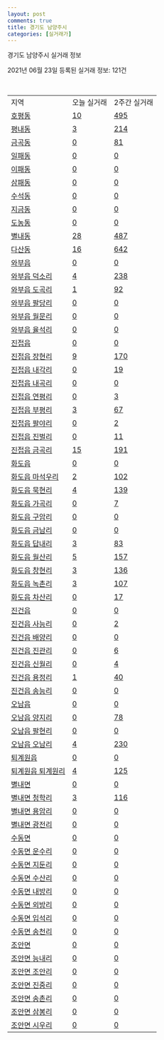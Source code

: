 ```yaml
---
layout: post
comments: true
title: 경기도 남양주시
categories: [실거래가]
---
```


경기도 남양주시 실거래 정보

2021년 06월 23일 등록된 실거래 정보: 121건

<script type="text/javascript">
  google.charts.load('current', {'packages':['corechart']});
  google.charts.setOnLoadCallback(drawChart);

  function drawChart() {
    var data = google.visualization.arrayToDataTable([['거래일', '매매', '전월세', '전매'], ['2021-02', 3, 55, 0], ['2021-03', 12, 282, 1], ['2021-04', 406, 678, 15], ['2021-05', 673, 1020, 35], ['2021-06', 169, 701, 11]]);

    var options = {
      title: '최근 유형별 거래량 추이',
      legend: { position: 'bottom' }
    };

    var chart = new google.visualization.LineChart(document.getElementById('columnchart_material'));
    chart.draw(data, (options));
  }
</script>

<div id="columnchart_material" style="width: 450px; margin-left: -35px"></div>
<br>
<table class="sortable">
  <tr>
    <td>지역</td>
    <td>오늘 실거래</td>
    <td>2주간 실거래</td>
  </tr>

  
  <tr class="item">
    <td><a href="4136010100.html">호평동</a></td>
    <td><a href="4136010100.html">10</a></td>
    <td><a href="4136010100.html">495</a></td>
  </tr>
    

  <tr class="item">
    <td><a href="4136010200.html">평내동</a></td>
    <td><a href="4136010200.html">3</a></td>
    <td><a href="4136010200.html">214</a></td>
  </tr>
    

  <tr class="item">
    <td><a href="4136010300.html">금곡동</a></td>
    <td><a href="4136010300.html">0</a></td>
    <td><a href="4136010300.html">81</a></td>
  </tr>
    

  <tr class="item">
    <td><a href="4136010400.html">일패동</a></td>
    <td><a href="4136010400.html">0</a></td>
    <td><a href="4136010400.html">0</a></td>
  </tr>
    

  <tr class="item">
    <td><a href="4136010500.html">이패동</a></td>
    <td><a href="4136010500.html">0</a></td>
    <td><a href="4136010500.html">0</a></td>
  </tr>
    

  <tr class="item">
    <td><a href="4136010600.html">삼패동</a></td>
    <td><a href="4136010600.html">0</a></td>
    <td><a href="4136010600.html">0</a></td>
  </tr>
    

  <tr class="item">
    <td><a href="4136010800.html">수석동</a></td>
    <td><a href="4136010800.html">0</a></td>
    <td><a href="4136010800.html">0</a></td>
  </tr>
    

  <tr class="item">
    <td><a href="4136010900.html">지금동</a></td>
    <td><a href="4136010900.html">0</a></td>
    <td><a href="4136010900.html">0</a></td>
  </tr>
    

  <tr class="item">
    <td><a href="4136011000.html">도농동</a></td>
    <td><a href="4136011000.html">0</a></td>
    <td><a href="4136011000.html">0</a></td>
  </tr>
    

  <tr class="item">
    <td><a href="4136011100.html">별내동</a></td>
    <td><a href="4136011100.html">28</a></td>
    <td><a href="4136011100.html">487</a></td>
  </tr>
    

  <tr class="item">
    <td><a href="4136011200.html">다산동</a></td>
    <td><a href="4136011200.html">16</a></td>
    <td><a href="4136011200.html">642</a></td>
  </tr>
    

  <tr class="item">
    <td><a href="4136025000.html">와부읍</a></td>
    <td><a href="4136025000.html">0</a></td>
    <td><a href="4136025000.html">0</a></td>
  </tr>
    

  <tr class="item">
    <td><a href="4136025021.html">와부읍 덕소리</a></td>
    <td><a href="4136025021.html">4</a></td>
    <td><a href="4136025021.html">238</a></td>
  </tr>
    

  <tr class="item">
    <td><a href="4136025022.html">와부읍 도곡리</a></td>
    <td><a href="4136025022.html">1</a></td>
    <td><a href="4136025022.html">92</a></td>
  </tr>
    

  <tr class="item">
    <td><a href="4136025023.html">와부읍 팔당리</a></td>
    <td><a href="4136025023.html">0</a></td>
    <td><a href="4136025023.html">0</a></td>
  </tr>
    

  <tr class="item">
    <td><a href="4136025024.html">와부읍 월문리</a></td>
    <td><a href="4136025024.html">0</a></td>
    <td><a href="4136025024.html">0</a></td>
  </tr>
    

  <tr class="item">
    <td><a href="4136025025.html">와부읍 율석리</a></td>
    <td><a href="4136025025.html">0</a></td>
    <td><a href="4136025025.html">0</a></td>
  </tr>
    

  <tr class="item">
    <td><a href="4136025300.html">진접읍</a></td>
    <td><a href="4136025300.html">0</a></td>
    <td><a href="4136025300.html">0</a></td>
  </tr>
    

  <tr class="item">
    <td><a href="4136025321.html">진접읍 장현리</a></td>
    <td><a href="4136025321.html">9</a></td>
    <td><a href="4136025321.html">170</a></td>
  </tr>
    

  <tr class="item">
    <td><a href="4136025322.html">진접읍 내각리</a></td>
    <td><a href="4136025322.html">0</a></td>
    <td><a href="4136025322.html">19</a></td>
  </tr>
    

  <tr class="item">
    <td><a href="4136025323.html">진접읍 내곡리</a></td>
    <td><a href="4136025323.html">0</a></td>
    <td><a href="4136025323.html">0</a></td>
  </tr>
    

  <tr class="item">
    <td><a href="4136025324.html">진접읍 연평리</a></td>
    <td><a href="4136025324.html">0</a></td>
    <td><a href="4136025324.html">3</a></td>
  </tr>
    

  <tr class="item">
    <td><a href="4136025325.html">진접읍 부평리</a></td>
    <td><a href="4136025325.html">3</a></td>
    <td><a href="4136025325.html">67</a></td>
  </tr>
    

  <tr class="item">
    <td><a href="4136025326.html">진접읍 팔야리</a></td>
    <td><a href="4136025326.html">0</a></td>
    <td><a href="4136025326.html">2</a></td>
  </tr>
    

  <tr class="item">
    <td><a href="4136025327.html">진접읍 진벌리</a></td>
    <td><a href="4136025327.html">0</a></td>
    <td><a href="4136025327.html">11</a></td>
  </tr>
    

  <tr class="item">
    <td><a href="4136025328.html">진접읍 금곡리</a></td>
    <td><a href="4136025328.html">15</a></td>
    <td><a href="4136025328.html">191</a></td>
  </tr>
    

  <tr class="item">
    <td><a href="4136025600.html">화도읍</a></td>
    <td><a href="4136025600.html">0</a></td>
    <td><a href="4136025600.html">0</a></td>
  </tr>
    

  <tr class="item">
    <td><a href="4136025621.html">화도읍 마석우리</a></td>
    <td><a href="4136025621.html">2</a></td>
    <td><a href="4136025621.html">102</a></td>
  </tr>
    

  <tr class="item">
    <td><a href="4136025622.html">화도읍 묵현리</a></td>
    <td><a href="4136025622.html">4</a></td>
    <td><a href="4136025622.html">139</a></td>
  </tr>
    

  <tr class="item">
    <td><a href="4136025623.html">화도읍 가곡리</a></td>
    <td><a href="4136025623.html">0</a></td>
    <td><a href="4136025623.html">7</a></td>
  </tr>
    

  <tr class="item">
    <td><a href="4136025624.html">화도읍 구암리</a></td>
    <td><a href="4136025624.html">0</a></td>
    <td><a href="4136025624.html">0</a></td>
  </tr>
    

  <tr class="item">
    <td><a href="4136025625.html">화도읍 금남리</a></td>
    <td><a href="4136025625.html">0</a></td>
    <td><a href="4136025625.html">0</a></td>
  </tr>
    

  <tr class="item">
    <td><a href="4136025626.html">화도읍 답내리</a></td>
    <td><a href="4136025626.html">3</a></td>
    <td><a href="4136025626.html">83</a></td>
  </tr>
    

  <tr class="item">
    <td><a href="4136025627.html">화도읍 월산리</a></td>
    <td><a href="4136025627.html">5</a></td>
    <td><a href="4136025627.html">157</a></td>
  </tr>
    

  <tr class="item">
    <td><a href="4136025628.html">화도읍 창현리</a></td>
    <td><a href="4136025628.html">3</a></td>
    <td><a href="4136025628.html">136</a></td>
  </tr>
    

  <tr class="item">
    <td><a href="4136025629.html">화도읍 녹촌리</a></td>
    <td><a href="4136025629.html">3</a></td>
    <td><a href="4136025629.html">107</a></td>
  </tr>
    

  <tr class="item">
    <td><a href="4136025630.html">화도읍 차산리</a></td>
    <td><a href="4136025630.html">0</a></td>
    <td><a href="4136025630.html">17</a></td>
  </tr>
    

  <tr class="item">
    <td><a href="4136025900.html">진건읍</a></td>
    <td><a href="4136025900.html">0</a></td>
    <td><a href="4136025900.html">0</a></td>
  </tr>
    

  <tr class="item">
    <td><a href="4136025921.html">진건읍 사능리</a></td>
    <td><a href="4136025921.html">0</a></td>
    <td><a href="4136025921.html">2</a></td>
  </tr>
    

  <tr class="item">
    <td><a href="4136025922.html">진건읍 배양리</a></td>
    <td><a href="4136025922.html">0</a></td>
    <td><a href="4136025922.html">0</a></td>
  </tr>
    

  <tr class="item">
    <td><a href="4136025923.html">진건읍 진관리</a></td>
    <td><a href="4136025923.html">0</a></td>
    <td><a href="4136025923.html">6</a></td>
  </tr>
    

  <tr class="item">
    <td><a href="4136025924.html">진건읍 신월리</a></td>
    <td><a href="4136025924.html">0</a></td>
    <td><a href="4136025924.html">4</a></td>
  </tr>
    

  <tr class="item">
    <td><a href="4136025925.html">진건읍 용정리</a></td>
    <td><a href="4136025925.html">1</a></td>
    <td><a href="4136025925.html">40</a></td>
  </tr>
    

  <tr class="item">
    <td><a href="4136025926.html">진건읍 송능리</a></td>
    <td><a href="4136025926.html">0</a></td>
    <td><a href="4136025926.html">0</a></td>
  </tr>
    

  <tr class="item">
    <td><a href="4136026200.html">오남읍</a></td>
    <td><a href="4136026200.html">0</a></td>
    <td><a href="4136026200.html">0</a></td>
  </tr>
    

  <tr class="item">
    <td><a href="4136026221.html">오남읍 양지리</a></td>
    <td><a href="4136026221.html">0</a></td>
    <td><a href="4136026221.html">78</a></td>
  </tr>
    

  <tr class="item">
    <td><a href="4136026222.html">오남읍 팔현리</a></td>
    <td><a href="4136026222.html">0</a></td>
    <td><a href="4136026222.html">0</a></td>
  </tr>
    

  <tr class="item">
    <td><a href="4136026223.html">오남읍 오남리</a></td>
    <td><a href="4136026223.html">4</a></td>
    <td><a href="4136026223.html">230</a></td>
  </tr>
    

  <tr class="item">
    <td><a href="4136026500.html">퇴계원읍</a></td>
    <td><a href="4136026500.html">0</a></td>
    <td><a href="4136026500.html">0</a></td>
  </tr>
    

  <tr class="item">
    <td><a href="4136026521.html">퇴계원읍 퇴계원리</a></td>
    <td><a href="4136026521.html">4</a></td>
    <td><a href="4136026521.html">125</a></td>
  </tr>
    

  <tr class="item">
    <td><a href="4136031000.html">별내면</a></td>
    <td><a href="4136031000.html">0</a></td>
    <td><a href="4136031000.html">0</a></td>
  </tr>
    

  <tr class="item">
    <td><a href="4136031021.html">별내면 청학리</a></td>
    <td><a href="4136031021.html">3</a></td>
    <td><a href="4136031021.html">116</a></td>
  </tr>
    

  <tr class="item">
    <td><a href="4136031022.html">별내면 용암리</a></td>
    <td><a href="4136031022.html">0</a></td>
    <td><a href="4136031022.html">0</a></td>
  </tr>
    

  <tr class="item">
    <td><a href="4136031023.html">별내면 광전리</a></td>
    <td><a href="4136031023.html">0</a></td>
    <td><a href="4136031023.html">0</a></td>
  </tr>
    

  <tr class="item">
    <td><a href="4136034000.html">수동면</a></td>
    <td><a href="4136034000.html">0</a></td>
    <td><a href="4136034000.html">0</a></td>
  </tr>
    

  <tr class="item">
    <td><a href="4136034021.html">수동면 운수리</a></td>
    <td><a href="4136034021.html">0</a></td>
    <td><a href="4136034021.html">0</a></td>
  </tr>
    

  <tr class="item">
    <td><a href="4136034022.html">수동면 지둔리</a></td>
    <td><a href="4136034022.html">0</a></td>
    <td><a href="4136034022.html">0</a></td>
  </tr>
    

  <tr class="item">
    <td><a href="4136034023.html">수동면 수산리</a></td>
    <td><a href="4136034023.html">0</a></td>
    <td><a href="4136034023.html">0</a></td>
  </tr>
    

  <tr class="item">
    <td><a href="4136034024.html">수동면 내방리</a></td>
    <td><a href="4136034024.html">0</a></td>
    <td><a href="4136034024.html">0</a></td>
  </tr>
    

  <tr class="item">
    <td><a href="4136034025.html">수동면 외방리</a></td>
    <td><a href="4136034025.html">0</a></td>
    <td><a href="4136034025.html">0</a></td>
  </tr>
    

  <tr class="item">
    <td><a href="4136034026.html">수동면 입석리</a></td>
    <td><a href="4136034026.html">0</a></td>
    <td><a href="4136034026.html">0</a></td>
  </tr>
    

  <tr class="item">
    <td><a href="4136034027.html">수동면 송천리</a></td>
    <td><a href="4136034027.html">0</a></td>
    <td><a href="4136034027.html">0</a></td>
  </tr>
    

  <tr class="item">
    <td><a href="4136036000.html">조안면</a></td>
    <td><a href="4136036000.html">0</a></td>
    <td><a href="4136036000.html">0</a></td>
  </tr>
    

  <tr class="item">
    <td><a href="4136036021.html">조안면 능내리</a></td>
    <td><a href="4136036021.html">0</a></td>
    <td><a href="4136036021.html">0</a></td>
  </tr>
    

  <tr class="item">
    <td><a href="4136036022.html">조안면 조안리</a></td>
    <td><a href="4136036022.html">0</a></td>
    <td><a href="4136036022.html">0</a></td>
  </tr>
    

  <tr class="item">
    <td><a href="4136036023.html">조안면 진중리</a></td>
    <td><a href="4136036023.html">0</a></td>
    <td><a href="4136036023.html">0</a></td>
  </tr>
    

  <tr class="item">
    <td><a href="4136036024.html">조안면 송촌리</a></td>
    <td><a href="4136036024.html">0</a></td>
    <td><a href="4136036024.html">0</a></td>
  </tr>
    

  <tr class="item">
    <td><a href="4136036025.html">조안면 삼봉리</a></td>
    <td><a href="4136036025.html">0</a></td>
    <td><a href="4136036025.html">0</a></td>
  </tr>
    

  <tr class="item">
    <td><a href="4136036026.html">조안면 시우리</a></td>
    <td><a href="4136036026.html">0</a></td>
    <td><a href="4136036026.html">0</a></td>
  </tr>
    


</table>


    